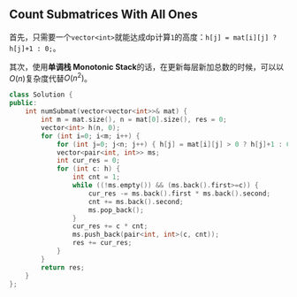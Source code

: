 ## Count Submatrices With All Ones

首先，只需要一个`vector<int>`就能达成dp计算`1`的高度：`h[j] = mat[i][j] ? h[j]+1 : 0;`。

其次，使用**单调栈 Monotonic Stack**的话，在更新每层新加总数的时候，可以以$O(n)$复杂度代替$O(n^2)$。

```cpp
class Solution {
public:
    int numSubmat(vector<vector<int>>& mat) {
        int m = mat.size(), n = mat[0].size(), res = 0;
        vector<int> h(n, 0);
        for (int i=0; i<m; i++) {
            for (int j=0; j<n; j++) { h[j] = mat[i][j] > 0 ? h[j]+1 : 0; }
            vector<pair<int, int>> ms;
            int cur_res = 0;
            for (int c: h) {
                int cnt = 1;
                while ((!ms.empty()) && (ms.back().first>=c)) {
                    cur_res -= ms.back().first * ms.back().second;
                    cnt += ms.back().second;
                    ms.pop_back();
                }
                cur_res += c * cnt;
                ms.push_back(pair<int, int>(c, cnt));
                res += cur_res;
            }
        }
        return res;
    }
};
```